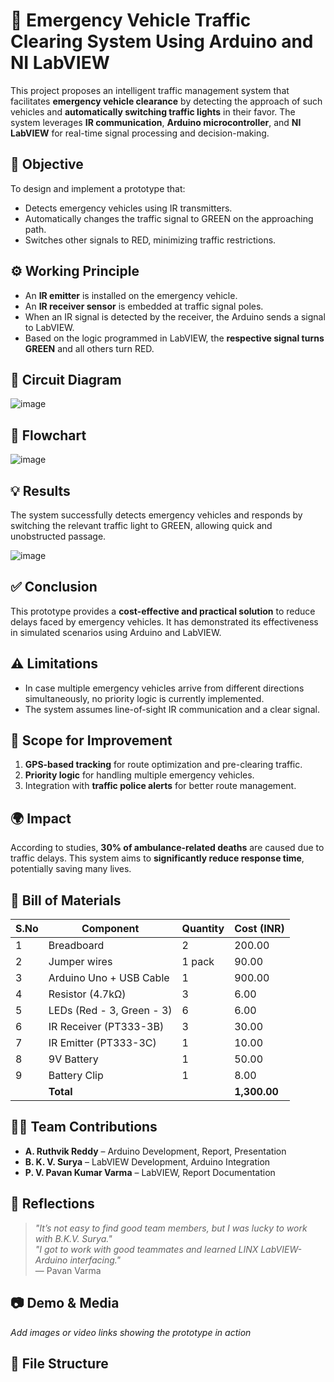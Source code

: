 <!--![image](https://github.com/Ruthvik-reddy-A/EMRGENCY-VEHICLE-TRAFFIC-CLEARING-SYSTEM-USING-LABVIEW-AND-ADUINO/assets/73007037/a18c46c1-55c6-4cab-9b8d-145b31cdf823)-->

# 🚨 Emergency Vehicle Traffic Clearing System Using Arduino and NI LabVIEW

This project proposes an intelligent traffic management system that facilitates **emergency vehicle clearance** by detecting the approach of such vehicles and **automatically switching traffic lights** in their favor. The system leverages **IR communication**, **Arduino microcontroller**, and **NI LabVIEW** for real-time signal processing and decision-making.

## 📌 Objective

To design and implement a prototype that:
- Detects emergency vehicles using IR transmitters.
- Automatically changes the traffic signal to GREEN on the approaching path.
- Switches other signals to RED, minimizing traffic restrictions.

## ⚙️ Working Principle

- An **IR emitter** is installed on the emergency vehicle.
- An **IR receiver sensor** is embedded at traffic signal poles.
- When an IR signal is detected by the receiver, the Arduino sends a signal to LabVIEW.
- Based on the logic programmed in LabVIEW, the **respective signal turns GREEN** and all others turn RED.

## 🧩 Circuit Diagram

![image](https://github.com/user-attachments/assets/5d8d7a77-4fcd-44f7-9f42-900dc10532a5)

## 🧠 Flowchart

![image](https://github.com/user-attachments/assets/63bbf526-b376-4fdc-9b9a-bb95378b57f8)

## 💡 Results

The system successfully detects emergency vehicles and responds by switching the relevant traffic light to GREEN, allowing quick and unobstructed passage.

![image](https://github.com/user-attachments/assets/c3b5f132-8531-4e58-a5b2-9fa3bb88ec7b)

## ✅ Conclusion

This prototype provides a **cost-effective and practical solution** to reduce delays faced by emergency vehicles. It has demonstrated its effectiveness in simulated scenarios using Arduino and LabVIEW.

## ⚠️ Limitations

- In case multiple emergency vehicles arrive from different directions simultaneously, no priority logic is currently implemented.
- The system assumes line-of-sight IR communication and a clear signal.

## 🔧 Scope for Improvement

1. **GPS-based tracking** for route optimization and pre-clearing traffic.
2. **Priority logic** for handling multiple emergency vehicles.
3. Integration with **traffic police alerts** for better route management.

## 🌍 Impact

According to studies, **30% of ambulance-related deaths** are caused due to traffic delays. This system aims to **significantly reduce response time**, potentially saving many lives.

## 🔩 Bill of Materials

| S.No | Component                 | Quantity | Cost (INR) |
|------|---------------------------|----------|------------|
| 1    | Breadboard                | 2        | 200.00     |
| 2    | Jumper wires              | 1 pack   | 90.00      |
| 3    | Arduino Uno + USB Cable  | 1        | 900.00     |
| 4    | Resistor (4.7kΩ)          | 3        | 6.00       |
| 5    | LEDs (Red - 3, Green - 3) | 6        | 6.00       |
| 6    | IR Receiver (PT333-3B)    | 3        | 30.00      |
| 7    | IR Emitter (PT333-3C)     | 1        | 10.00      |
| 8    | 9V Battery                | 1        | 50.00      |
| 9    | Battery Clip             | 1        | 8.00       |
|      | **Total**                |          | **1,300.00** |

## 👨‍💻 Team Contributions

- **A. Ruthvik Reddy** – Arduino Development, Report, Presentation
- **B. K. V. Surya** – LabVIEW Development, Arduino Integration
- **P. V. Pavan Kumar Varma** – LabVIEW, Report Documentation

## 🙌 Reflections

> _"It’s not easy to find good team members, but I was lucky to work with B.K.V. Surya."_  
> _"I got to work with good teammates and learned LINX LabVIEW-Arduino interfacing."_  
> — Pavan Varma

## 📷 Demo & Media

*Add images or video links showing the prototype in action*

## 📁 File Structure

